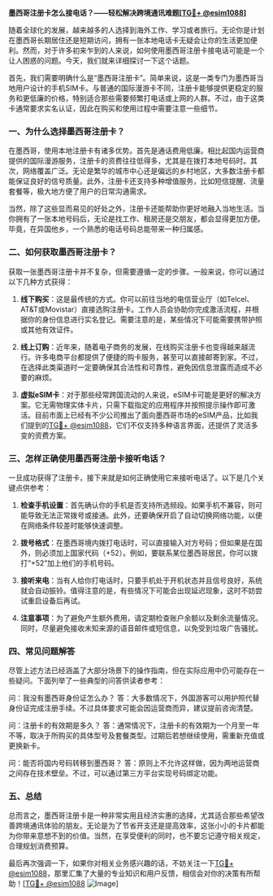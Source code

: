 **墨西哥注册卡怎么接电话？——轻松解决跨境通讯难题[[TG💪+ @esim1088](https://t.me/s/esim1088)]**

随着全球化的发展，越来越多的人选择到海外工作、学习或者旅行。无论你是计划在墨西哥长期居住还是短期访问，拥有一张本地电话卡无疑会让你的生活更加便利。然而，对于许多初来乍到的人来说，如何使用墨西哥注册卡接电话可能是一个让人困惑的问题。今天，我们就来详细探讨一下这个话题。

首先，我们需要明确什么是“墨西哥注册卡”。简单来说，这是一类专门为墨西哥当地用户设计的手机SIM卡。与普通的国际漫游卡不同，注册卡能够提供更稳定的服务和更低廉的价格，特别适合那些需要频繁打电话或上网的人群。不过，由于这类卡通常要求实名认证，因此在购买和使用过程中需要注意一些细节。

### **一、为什么选择墨西哥注册卡？**

在墨西哥，使用本地注册卡有诸多优势。首先是通话费用低廉。相比起国内运营商提供的国际漫游服务，注册卡的资费往往低得多，尤其是在拨打本地号码时。其次，网络覆盖广泛。无论是繁华的城市中心还是偏远的乡村地区，大多数注册卡都能保证良好的信号质量。此外，注册卡还支持多种增值服务，比如短信提醒、流量套餐等，极大地方便了用户的日常沟通需求。

当然，除了这些显而易见的好处之外，注册卡还能帮助你更好地融入当地生活。当你拥有了一张本地号码后，无论是找工作、租房还是交朋友，都会显得更加方便。毕竟，在异国他乡，一个熟悉的电话号码总能带来一种归属感。

### **二、如何获取墨西哥注册卡？**

获取一张墨西哥注册卡并不复杂，但需要遵循一定的步骤。一般来说，你可以通过以下几种方式获得：

1. **线下购买**：这是最传统的方式。你可以前往当地的电信营业厅（如Telcel、AT&T或Movistar）直接选购注册卡。工作人员会协助你完成激活流程，并根据你的身份信息进行实名登记。需要注意的是，某些情况下可能需要携带护照或其他有效证件。

2. **线上订购**：近年来，随着电子商务的发展，在线购买注册卡也变得越来越流行。许多电商平台都提供了便捷的购卡服务，甚至可以直接邮寄到家。不过，在选择此类渠道时一定要确保其合法性和可靠性，避免因信息泄露而造成不必要的麻烦。

3. **虚拟eSIM卡**：对于那些经常跨国流动的人来说，eSIM卡可能是更好的解决方案。它无需物理实体卡片，只需下载指定的应用程序并按照提示操作即可激活。目前市面上已经有不少公司推出了面向墨西哥市场的eSIM产品，比如我们提到的[TG💪+ @esim1088](https://t.me/s/esim1088)，它们不仅支持多种语言界面，还提供了灵活多变的资费方案。

### **三、怎样正确使用墨西哥注册卡接听电话？**

一旦成功获得了注册卡，接下来就是如何正确使用它来接听电话了。以下是几个关键点供参考：

1. **检查手机设置**：首先确认你的手机是否支持所选频段。如果手机不兼容，则可能导致无法正常拨号或接通。此外，还要确保开启了自动切换网络功能，以便在网络条件较差时能够快速调整。

2. **拨号格式**：在墨西哥境内拨打电话时，可以直接输入对方号码；但如果是在国外，则必须加上国家代码（+52）。例如，要联系某位墨西哥居民，你可以拨打“+52”加上他们的手机号码。

3. **接听来电**：当有人给你打电话时，只要手机处于开机状态并且信号良好，系统就会自动振铃。值得注意的是，有些情况下可能会出现延迟现象，这时不妨尝试重启设备后再试。

4. **注意事项**：为了避免产生额外费用，请定期检查账户余额以及剩余流量情况。同时，尽量避免接收未知来源的语音邮件或短信息，以免受到垃圾广告骚扰。

### **四、常见问题解答**

尽管上述方法已经涵盖了大部分场景下的操作指南，但在实际应用中仍可能存在一些疑问。下面列举了一些典型的问答供读者参考：

问：我没有墨西哥身份证怎么办？
答：大多数情况下，外国游客可以用护照代替身份证完成注册手续。不过具体要求可能会因运营商而异，建议提前咨询清楚。

问：注册卡的有效期是多久？
答：通常情况下，注册卡的有效期为一个月至一年不等，取决于所购买的具体型号及套餐类型。过期后若想继续使用，需重新充值或更换新卡。

问：能否将国内号码转移到墨西哥？
答：原则上不允许这样做，因为两地运营商之间存在技术壁垒。不过，可以通过第三方平台实现号码绑定功能。

### **五、总结**

总而言之，墨西哥注册卡是一种非常实用且经济实惠的选择，尤其适合那些希望改善跨境通讯体验的朋友。无论是为了节省开支还是提高效率，这张小小的卡片都能为你带来意想不到的价值。当然，在享受便利的同时，也不要忘记遵守相关规定，合理规划消费预算。

最后再次强调一下，如果你对相关业务感兴趣的话，不妨关注一下[TG💪+ @esim1088](https://t.me/s/esim1088)，那里汇集了大量的专业知识和用户反馈，相信会对你的决策有所帮助！[[TG💪+ @esim1088](https://t.me/s/esim1088) ![Image](https://i.postimg.cc/4NQfJmqS/Snipaste-2025-05-13-00-14-12.png)]